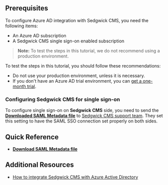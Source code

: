 ## Prerequisites

To configure Azure AD integration with Sedgwick CMS, you need the following items:

- An Azure AD subscription
- A Sedgwick CMS single sign-on enabled subscription

> **Note:**
> To test the steps in this tutorial, we do not recommend using a production environment.

To test the steps in this tutorial, you should follow these recommendations:

- Do not use your production environment, unless it is necessary.
- If you don't have an Azure AD trial environment, you can [get a one-month trial](https://azure.microsoft.com/pricing/free-trial/).

### Configuring Sedgwick CMS for single sign-on

To configure single sign-on on **Sedgwick CMS** side, you need to send the **[Downloaded SAML Metadata file](%metadata:metadataDownloadUrl%)** to [Sedgwick CMS support team](https://www.sedgwick.com/contact/Pages/contactform.aspx). They set this setting to have the SAML SSO connection set properly on both sides.

## Quick Reference

* **[Download SAML Metadata file](%metadata:metadataDownloadUrl%)**

## Additional Resources

* [How to integrate Sedgwick CMS with Azure Active Directory](https://docs.microsoft.com/azure/active-directory/active-directory-saas-sedgwickcms-tutorial)
